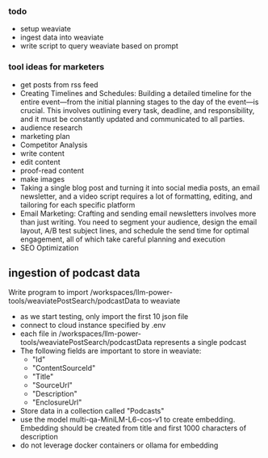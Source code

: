 ### todo
- setup weaviate
- ingest data into weaviate
- write script to query weaviate based on prompt


### tool ideas for marketers
- get posts from rss feed
- Creating Timelines and Schedules: Building a detailed timeline for the entire event—from the initial planning stages to the day of the event—is crucial. This involves outlining every task, deadline, and responsibility, and it must be constantly updated and communicated to all parties.
- audience research
- marketing plan
- Competitor Analysis
- write content
- edit content
- proof-read content
- make images
- Taking a single blog post and turning it into social media posts, an email newsletter, and a video script requires a lot of formatting, editing, and tailoring for each specific platform
- Email Marketing: Crafting and sending email newsletters involves more than just writing. You need to segment your audience, design the email layout, A/B test subject lines, and schedule the send time for optimal engagement, all of which take careful planning and execution
- SEO Optimization


## ingestion of podcast data

Write program to import /workspaces/llm-power-tools/weaviatePostSearch/podcastData to weaviate
- as we start testing, only import the first 10 json file
- connect to cloud instance specified by .env
- each file in /workspaces/llm-power-tools/weaviatePostSearch/podcastData represents a single podcast
- The following fields are important to store in weaviate:
  - "Id"
  - "ContentSourceId"
  - "Title"
  - "SourceUrl"
  - "Description"
  - "EnclosureUrl"
- Store data in a collection called "Podcasts"
- use the model multi-qa-MiniLM-L6-cos-v1 to create embedding.  Embedding should be created from title and first 1000 characters of description
- do not leverage docker containers or ollama for embedding



